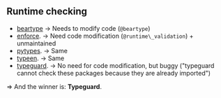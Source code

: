 ## Runtime checking

- [beartype](https://pypi.org/project/beartype/) -> Needs to modify code (`@beartype`)
- [enforce](https://github.com/RussBaz/enforce). -> Need code modification (`@runtime\_validation`) + unmaintained
- [pytypes](https://github.com/Stewori/pytypes). -> Same
- [typeen](https://github.com/k2bd/typen). -> Same
- [typeguard](https://github.com/agronholm/typeguard). -> No need for code modification, but buggy ("typeguard cannot check these packages because they are already imported")

=> And the winner is: **Typeguard**.
